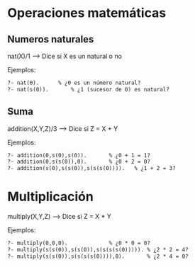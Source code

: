 # Operaciones matemáticas

## Numeros naturales
nat(X)/1 --> Dice si X es un natural o no

Ejemplos:
```txt
?- nat(0).		% ¿0 es un número natural?
?- nat(s(0)).		% ¿1 (sucesor de 0) es natural?
```

## Suma
addition(X,Y,Z)/3 --> Dice si Z = X + Y

Ejemplos:
```txt
?- addition(0,s(0),s(0)).		% ¿0 + 1 = 1?
?- addition(0,s(s(0)),0).		% ¿0 + 2 = 0?
?- addition(s(0),s(s(0)),s(s(s(0)))).	% ¿1 + 2 = 3?
```

# Multiplicación
multiply(X,Y,Z) --> Dice si Z = X * Y

Ejemplos:
```txt
?- multiply(0,0,0).				% ¿0 * 0 = 0?
?- multiply(s(s(0)),s(s(0)),s(s(s(s(0))))).	% ¿2 * 2 = 4?
?- multiply(s(s(0)),s(s(s(s(0)))),0).		% ¿2 * 4 = 0?
```
